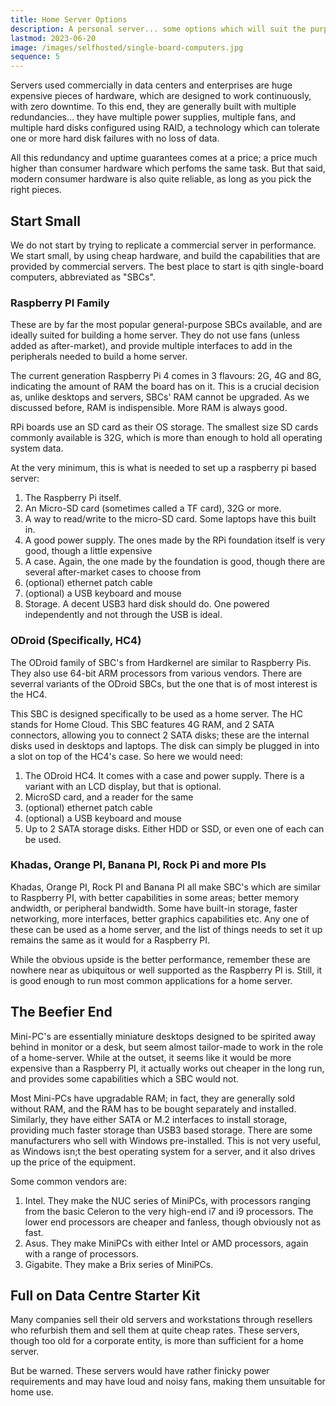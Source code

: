```yaml
---
title: Home Server Options
description: A personal server... some options which will suit the purpose
lastmod: 2023-06-20
image: /images/selfhosted/single-board-computers.jpg
sequence: 5
---
```


Servers used commercially in data centers and enterprises are huge expensive pieces of hardware, which are designed to work continuously, with zero downtime. To this end, they are generally built with multiple redundancies... they have multiple power supplies, multiple fans, and multiple hard disks configured using RAID, a technology which can tolerate one or more hard disk failures with no loss of data.

All this redundancy and uptime guarantees comes at a price; a price much higher than consumer hardware which perfoms the same task. But that said, modern consumer hardware is also quite reliable, as long as you pick the right pieces.

## Start Small

We do not start by trying to replicate a commercial server in performance. We start small, by using cheap hardware, and build the capabilities that are provided by commercial servers. The best place to start is qith single-board computers, abbreviated as "SBCs".

### Raspberry PI Family

These are by far the most popular general-purpose SBCs available, and are ideally suited for building a home server. They do not use fans (unless added as after-market), and provide multiple interfaces to add in the peripherals needed to build a home server.

The current generation Raspberry Pi 4 comes in 3 flavours: 2G, 4G and 8G, indicating the amount of RAM the board has on it. This is a crucial decision as, unlike desktops and servers, SBCs' RAM cannot be upgraded. As we discussed before, RAM is indispensible. More RAM is always good.

RPi boards use an SD card as their OS storage. The smallest size SD cards commonly available is 32G, which is more than enough to hold all operating system data.

At the very minimum, this is what is needed to set up a raspberry pi based server:
1. The Raspberry Pi itself.
2. An Micro-SD card (sometimes called a TF card), 32G or more.
3. A way to read/write to the micro-SD card. Some laptops have this built in. 
4. A good power supply. The ones made by the RPi foundation itself is very good, though a little expensive
5. A case. Again, the one made by the foundation is good, though there are several after-market cases to choose from
6. (optional) ethernet patch cable
7. (optional) a USB keyboard and mouse
8. Storage. A decent USB3 hard disk should do. One powered independently and not through the USB is ideal.

### ODroid (Specifically, HC4)

The ODroid family of SBC's from Hardkernel are similar to Raspberry Pis. They also use 64-bit ARM processors from various vendors. There are severral variants of the ODroid SBCs, but the one that is of most interest is the HC4.

This SBC is designed specifically to be used as a home server. The HC stands for Home Cloud. This SBC features 4G RAM, and 2 SATA connectors, allowing you to connect 2 SATA disks; these are the internal disks used in desktops and laptops. The disk can simply be plugged in into a slot on top of the HC4's case. So here we would need:
1. The ODroid HC4. It comes with a case and power supply. There is a variant with an LCD display, but that is optional.
2. MicroSD card, and a reader for the same
3. (optional) ethernet patch cable
4. (optional) a USB keyboard and mouse
5. Up to 2 SATA storage disks. Either HDD or SSD, or even one of each can be used.

### Khadas, Orange PI, Banana PI, Rock Pi and more PIs

Khadas, Orange PI, Rock PI and Banana PI all make SBC's which are similar to Raspberry PI, with better capabilities in some areas; better memory  andwidth, or peripheral bandwidth. Some have built-in storage, faster networking, more interfaces, better graphics capabilities etc. Any one of these can be used as a home server, and the list of things needs to set it up remains the same as it would for a Raspberry PI.

While the obvious upside is the better performance, remember these are nowhere near as ubiquitous or well supported as the Raspberry PI is. Still, it is good enough to run most common applications for a home server.

## The Beefier End

Mini-PC's are essentially miniature desktops designed to be spirited away behind in monitor or a desk, but seem almost tailor-made to work in the role of a home-server. While at the outset, it seems like it would be more expensive than a Raspberry PI, it actually works out cheaper in the long run, and provides some capabilities which a SBC would not.

Most Mini-PCs have upgradable RAM; in fact, they are generally sold without RAM, and the RAM has to be bought separately and installed. Similarly, they have either SATA or M.2 interfaces to install storage, providing much faster storage than USB3 based storage. There are some manufacturers who sell with Windows pre-installed. This is not very useful, as Windows isn;t the best operating system for a server, and it also drives up the price of the equipment. 

Some common vendors are:
1. Intel. They make the  NUC series of MiniPCs, with processors ranging from the basic Celeron to the very high-end i7 and i9 processors. The lower end processors are cheaper and fanless, though obviously not as fast.
2. Asus. They make MiniPCs with either Intel or AMD processors, again with a range of processors.
3. Gigabite. They make a Brix series of MiniPCs.

## Full on Data Centre Starter Kit

Many companies sell their old servers and workstations through resellers who refurbish them and sell them at quite cheap rates. These servers, though too old for a corporate entity, is more than sufficient for a home server.

But be warned. These servers would have rather finicky power requirements and may have loud and noisy fans, making them unsuitable for home use.
